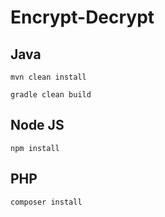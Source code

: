 # Encrypt-Decrypt

## Java

```shell
mvn clean install
```

```shell
gradle clean build
```

## Node JS

```shell
npm install
```

## PHP

```shell
composer install
```
